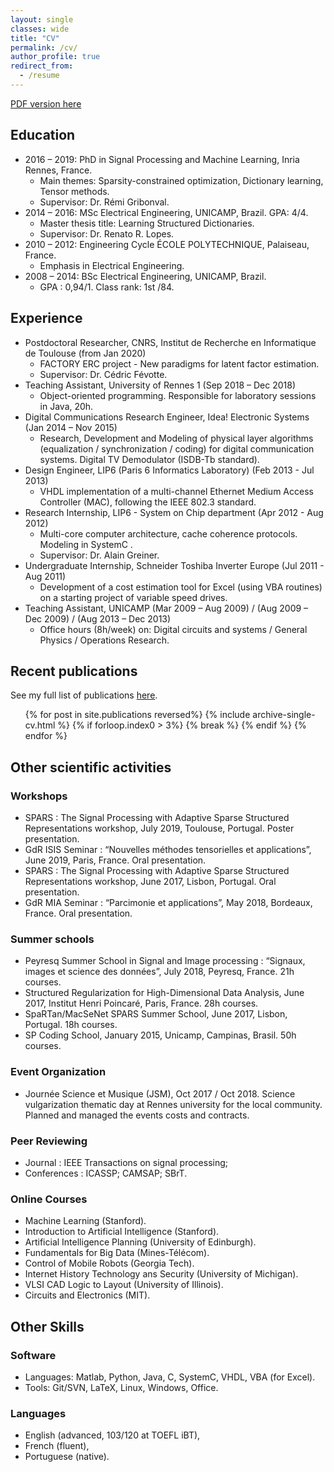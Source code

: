 ```yaml
---
layout: single
classes: wide
title: "CV"
permalink: /cv/
author_profile: true
redirect_from:
  - /resume
---
```


<!-- {% include base_path %} -->

<!-- * [One page CV (in english)](/files/CV_EN_single.pdf)
* [CV détaillé (en français)](/files/CV_FR.pdf) -->

[<span><i class="fas fa-fw fa-file-pdf"></i></span> PDF version here](/files/2023_08_CV_INRAE_FR.pdf)


## Education

* 2016 – 2019: PhD in Signal Processing and Machine Learning, Inria Rennes, France.
  * Main themes: Sparsity-constrained optimization, Dictionary learning, Tensor methods.
  * Supervisor: Dr. Rémi Gribonval.
* 2014 – 2016: MSc Electrical Engineering, UNICAMP, Brazil. GPA: 4/4.
  * Master thesis title: Learning Structured Dictionaries.
  * Supervisor: Dr. Renato R. Lopes.
* 2010 – 2012: Engineering Cycle ÉCOLE POLYTECHNIQUE, Palaiseau, France.
  * Emphasis in Electrical Engineering.
* 2008 – 2014: BSc Electrical Engineering, UNICAMP, Brazil. 
  * GPA : 0,94/1. Class rank: 1st /84.

## Experience

* Postdoctoral Researcher, CNRS, Institut de Recherche en Informatique de Toulouse (from Jan 2020)
    *  FACTORY ERC project - New paradigms for latent factor estimation.
    *  Supervisor: Dr. Cédric Févotte.
* Teaching Assistant, University of Rennes 1 (Sep 2018 – Dec 2018)
    *  Object-oriented programming. Responsible for laboratory sessions in Java, 20h.
* Digital Communications Research Engineer, Idea! Electronic Systems (Jan 2014 – Nov 2015)
    *  Research, Development and Modeling of physical layer algorithms (equalization / synchronization / coding) for digital communication systems. Digital TV Demodulator (ISDB-Tb standard).
* Design Engineer, LIP6 (Paris 6 Informatics Laboratory) (Feb 2013 - Jul 2013)
    *  VHDL implementation of a multi-channel Ethernet Medium Access Controller (MAC), following the IEEE 802.3 standard.
* Research Internship, LIP6 - System on Chip department (Apr 2012 - Aug 2012) 
    *  Multi-core computer architecture, cache coherence protocols. Modeling in SystemC .
    *  Supervisor: Dr. Alain Greiner. 
* Undergraduate Internship, Schneider Toshiba Inverter Europe (Jul 2011 - Aug 2011) 
    *  Development of a cost estimation tool for Excel (using VBA routines) on a starting project of variable speed drives.
* Teaching Assistant, UNICAMP (Mar 2009 – Aug 2009) / (Aug 2009 – Dec 2009) / (Aug 2013 – Dec 2013)
    *  Office hours (8h/week) on: Digital circuits and systems / General Physics / Operations Research.



## Recent publications
  See my full list of publications [here](/publications/).

  <ul>{% for post in site.publications reversed%}
        {% include archive-single-cv.html %}
      {% if forloop.index0 > 3%}
        {% break %}
      {% endif %}
  {% endfor %}</ul>  

<!-- 
Teaching
======
  <ul>{% for post in site.teaching %}
    {% include archive-single-cv.html %}
  {% endfor %}</ul>  

Talks
======
  <ul>{% for post in site.talks %}
    {% include archive-single-talk-cv.html %}
  {% endfor %}</ul> -->



## Other scientific activities

### Workshops

  * SPARS : The Signal Processing with Adaptive Sparse Structured Representations workshop, July 2019, Toulouse, Portugal. Poster presentation.
  * GdR ISIS Seminar : “Nouvelles méthodes tensorielles et applications”, June 2019, Paris, France. Oral presentation.
  * SPARS : The Signal Processing with Adaptive Sparse Structured Representations workshop, June 2017, Lisbon, Portugal. Oral presentation.
  * GdR MIA Seminar : “Parcimonie et applications”, May 2018, Bordeaux, France. Oral presentation.

### Summer schools
  * Peyresq Summer School in Signal and Image processing : “Signaux, images et science des données”, July 2018, Peyresq, France. 21h courses.
  * Structured Regularization for High-Dimensional Data Analysis, June 2017, Institut Henri Poincaré, Paris, France. 28h courses.
  * SpaRTan/MacSeNet SPARS Summer School, June 2017, Lisbon, Portugal. 18h courses.
  * SP Coding School, January 2015, Unicamp, Campinas, Brasil. 50h courses.

### Event Organization
  * Journée Science et Musique (JSM), Oct 2017 / Oct 2018. Science vulgarization thematic day at Rennes university for the local community. Planned and managed the events costs and contracts.

### Peer Reviewing
  * Journal : IEEE Transactions on signal processing; 
  * Conferences : ICASSP; CAMSAP; SBrT.

### Online Courses
  * Machine Learning (Stanford).
  * Introduction to Artificial Intelligence (Stanford).
  * Artificial Intelligence Planning (University of Edinburgh).
  * Fundamentals for Big Data (Mines-Télécom).
  * Control of Mobile Robots (Georgia Tech).
  * Internet History Technology ans Security (University of Michigan).
  * VLSI CAD Logic to Layout (University of Illinois).
  * Circuits and Electronics (MIT).

## Other Skills
### Software
  * Languages: Matlab, Python, Java, C, SystemC, VHDL, VBA (for Excel). 
  * Tools: Git/SVN, LaTeX, Linux, Windows, Office.
  
### Languages
  * English (advanced, 103/120 at TOEFL iBT), 
  * French (fluent),
  * Portuguese (native).

